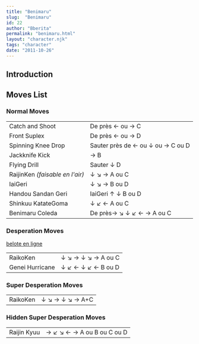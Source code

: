 ```yaml
---
title: "Benimaru"
slug:  "Benimaru"
id: 22
author: "Bberita"
permalink: "benimaru.html"
layout: "character.njk"
tags: "character"
date: "2011-10-26"
---
```


## Introduction

## Moves List

### Normal Moves

|                                 |                                   |
|---------------------------------|-----------------------------------|
| Catch and Shoot                 | De près ← ou → C                  |
| Front Suplex                    | De près ← ou → D                  |
| Spinning Knee Drop              | Sauter près de ← ou ↓ ou → C ou D |
| Jackknife Kick                  | → B                               |
| Flying Drill                    | Sauter ↓ D                        |
| RaijinKen *(faisable en l'air)* | ↓ ↘ → A ou C                      |
| IaiGeri                         | ↓ ↘ → B ou D                      |
| Handou Sandan Geri              | IaiGeri ↑ ↓ B ou D                |
| Shinkuu KatateGoma              | ↓ ↙ ← A ou C                      |
| Benimaru Coleda                 | De près→ ↘ ↓ ↙ ← → A ou C         |

### Desperation Moves

[belote en ligne](http://www.casinoenlignefrancais.eu/)

|                 |                    |
|-----------------|--------------------|
| RaikoKen        | ↓ ↘ → ↓ ↘ → A ou C |
| Genei Hurricane | ↓ ↙ ← ↓ ↙ ← B ou D |

### Super Desperation Moves

|          |                 |
|----------|-----------------|
| RaikoKen | ↓ ↘ → ↓ ↘ → A+C |

### Hidden Super Desperation Moves

|             |                            |
|-------------|----------------------------|
| Raijin Kyuu | → ↙ ↘ ← → A ou B ou C ou D |
